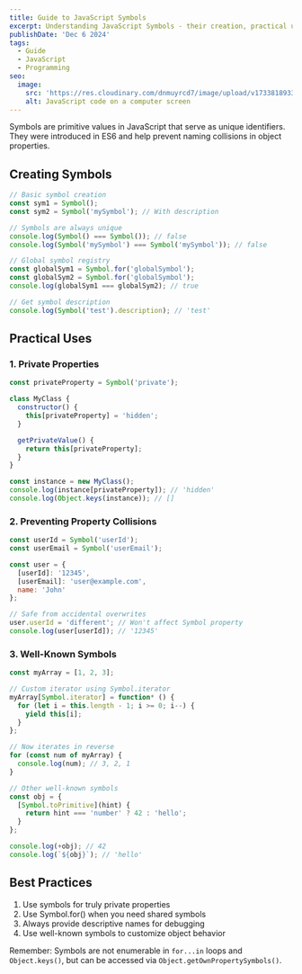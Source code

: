 ```yaml
---
title: Guide to JavaScript Symbols
excerpt: Understanding JavaScript Symbols - their creation, practical uses, and best practices. Learn how these unique identifiers help prevent naming collisions and enable private properties in JavaScript.
publishDate: 'Dec 6 2024'
tags:
  - Guide
  - JavaScript
  - Programming
seo:
  image:
    src: 'https://res.cloudinary.com/dnmuyrcd7/image/upload/v1733818933/fypxxcxg6vwf7ssjrcwf.jpg'
    alt: JavaScript code on a computer screen
---
```


Symbols are primitive values in JavaScript that serve as unique identifiers. They were introduced in ES6 and help prevent naming collisions in object properties.

## Creating Symbols

```javascript
// Basic symbol creation
const sym1 = Symbol();
const sym2 = Symbol('mySymbol'); // With description

// Symbols are always unique
console.log(Symbol() === Symbol()); // false
console.log(Symbol('mySymbol') === Symbol('mySymbol')); // false

// Global symbol registry
const globalSym1 = Symbol.for('globalSymbol');
const globalSym2 = Symbol.for('globalSymbol');
console.log(globalSym1 === globalSym2); // true

// Get symbol description
console.log(Symbol('test').description); // 'test'
```

## Practical Uses

### 1. Private Properties

```javascript
const privateProperty = Symbol('private');

class MyClass {
  constructor() {
    this[privateProperty] = 'hidden';
  }

  getPrivateValue() {
    return this[privateProperty];
  }
}

const instance = new MyClass();
console.log(instance[privateProperty]); // 'hidden'
console.log(Object.keys(instance)); // []
```

### 2. Preventing Property Collisions

```javascript
const userId = Symbol('userId');
const userEmail = Symbol('userEmail');

const user = {
  [userId]: '12345',
  [userEmail]: 'user@example.com',
  name: 'John'
};

// Safe from accidental overwrites
user.userId = 'different'; // Won't affect Symbol property
console.log(user[userId]); // '12345'
```

### 3. Well-Known Symbols

```javascript
const myArray = [1, 2, 3];

// Custom iterator using Symbol.iterator
myArray[Symbol.iterator] = function* () {
  for (let i = this.length - 1; i >= 0; i--) {
    yield this[i];
  }
};

// Now iterates in reverse
for (const num of myArray) {
  console.log(num); // 3, 2, 1
}

// Other well-known symbols
const obj = {
  [Symbol.toPrimitive](hint) {
    return hint === 'number' ? 42 : 'hello';
  }
};

console.log(+obj); // 42
console.log(`${obj}`); // 'hello'
```

## Best Practices

1. Use symbols for truly private properties
2. Use Symbol.for() when you need shared symbols
3. Always provide descriptive names for debugging
4. Use well-known symbols to customize object behavior

Remember: Symbols are not enumerable in `for...in` loops and `Object.keys()`, but can be accessed via `Object.getOwnPropertySymbols()`.
